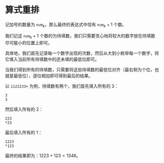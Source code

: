 # 算式重排

记加号的数量为 $\texttt{num}_k$，那么最终的表达式中恰有 $\texttt{num}_k+1$ 个数。

我们记这 $\texttt{num}_k+1$ 个数的为待填数，我们只需要贪心地将较大的数字放在待填数尽可能小的位置上即可。

具体地，我们首先记录每一个数字出现的次数，然后从大到小枚举每一个数字，将它填入当前所有待填数中的还未填的最低位即可。

当我们得到所有的待填数，只需要将这些待填数的最低位对齐（最右侧为个位，也就是最低位），逐位相加即可得到最后的结果。

以 `1122233+` 为例，待填数有两个，我们首先填入所有的 $3$：

```
3
3
```

然后填入所有的 $2$：

```
223
*23
```

最后填入所有的 $1$：

```
1223
*123
```

最终的结果即为：$1223+123=1346$。
